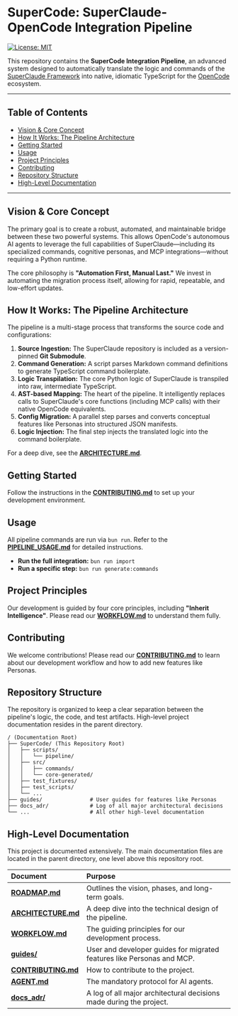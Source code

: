 # SuperCode: SuperClaude-OpenCode Integration Pipeline

[![License: MIT](https://img.shields.io/badge/License-MIT-yellow.svg)](https://opensource.org/licenses/MIT)

This repository contains the **SuperCode Integration Pipeline**, an advanced system designed to automatically translate the logic and commands of the [SuperClaude Framework](https://github.com/SuperClaude-Org/SuperClaude_Framework) into native, idiomatic TypeScript for the [OpenCode](https://github.com/sst/opencode) ecosystem.

---

## Table of Contents

- [Vision & Core Concept](#vision--core-concept)
- [How It Works: The Pipeline Architecture](#how-it-works-the-pipeline-architecture)
- [Getting Started](#getting-started)
- [Usage](#usage)
- [Project Principles](#project-principles)
- [Contributing](#contributing)
- [Repository Structure](#repository-structure)
- [High-Level Documentation](#high-level-documentation)

---

## Vision & Core Concept

The primary goal is to create a robust, automated, and maintainable bridge between these two powerful systems. This allows OpenCode's autonomous AI agents to leverage the full capabilities of SuperClaude—including its specialized commands, cognitive personas, and MCP integrations—without requiring a Python runtime.

The core philosophy is **"Automation First, Manual Last."** We invest in automating the migration process itself, allowing for rapid, repeatable, and low-effort updates.

## How It Works: The Pipeline Architecture

The pipeline is a multi-stage process that transforms the source code and configurations:

1.  **Source Ingestion:** The SuperClaude repository is included as a version-pinned **Git Submodule**.
2.  **Command Generation:** A script parses Markdown command definitions to generate TypeScript command boilerplate.
3.  **Logic Transpilation:** The core Python logic of SuperClaude is transpiled into raw, intermediate TypeScript.
4.  **AST-based Mapping:** The heart of the pipeline. It intelligently replaces calls to SuperClaude's core functions (including MCP calls) with their native OpenCode equivalents.
5.  **Config Migration:** A parallel step parses and converts conceptual features like Personas into structured JSON manifests.
6.  **Logic Injection:** The final step injects the translated logic into the command boilerplate.

For a deep dive, see the [**ARCHITECTURE.md**](../ARCHITECTURE.md).

## Getting Started

Follow the instructions in the [**CONTRIBUTING.md**](../CONTRIBUTING.md) to set up your development environment.

## Usage

All pipeline commands are run via `bun run`. Refer to the [**PIPELINE_USAGE.md**](../PIPELINE_USAGE.md) for detailed instructions.

-   **Run the full integration:** `bun run import`
-   **Run a specific step:** `bun run generate:commands`

## Project Principles

Our development is guided by four core principles, including **"Inherit Intelligence"**. Please read our [**WORKFLOW.md**](../WORKFLOW.md) to understand them fully.

## Contributing

We welcome contributions! Please read our [**CONTRIBUTING.md**](../CONTRIBUTING.md) to learn about our development workflow and how to add new features like Personas.

## Repository Structure

The repository is organized to keep a clear separation between the pipeline's logic, the code, and test artifacts. High-level project documentation resides in the parent directory.

```
/ (Documentation Root)
├── SuperCode/ (This Repository Root)
│   ├── scripts/
│   │   └── pipeline/
│   ├── src/
│   │   ├── commands/
│   │   └── core-generated/
│   ├── test_fixtures/
│   ├── test_scripts/
│   └── ...
├── guides/               # User guides for features like Personas
├── docs_adr/             # Log of all major architectural decisions
└── ...                   # All other high-level documentation
```

## High-Level Documentation

This project is documented extensively. The main documentation files are located in the parent directory, one level above this repository root.

| Document | Purpose |
| :--- | :--- |
| [**ROADMAP.md**](../ROADMAP.md) | Outlines the vision, phases, and long-term goals. |
| [**ARCHITECTURE.md**](../ARCHITECTURE.md) | A deep dive into the technical design of the pipeline. |
| [**WORKFLOW.md**](../WORKFLOW.md) | The guiding principles for our development process. |
| [**guides/**](../guides/) | User and developer guides for migrated features like Personas and MCP. |
| [**CONTRIBUTING.md**](../CONTRIBUTING.md) | How to contribute to the project. |
| [**AGENT.md**](../AGENT.md) | The mandatory protocol for AI agents. |
| [**docs_adr/**](../docs_adr/) | A log of all major architectural decisions made during the project. |
